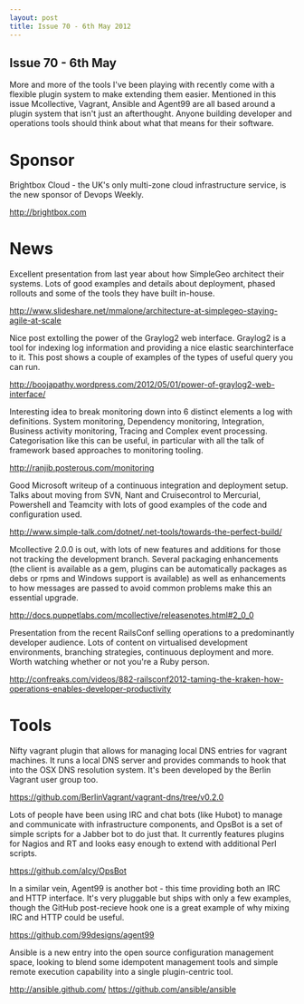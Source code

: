 ```yaml
---
layout: post
title: Issue 70 - 6th May 2012
---
```


## Issue 70 - 6th May

More and more of the tools I've been playing with recently come with a flexible plugin system to make extending them easier. Mentioned in this issue Mcollective, Vagrant, Ansible and Agent99 are all based around a plugin system that isn't just an afterthought. Anyone building developer and operations tools should think about what that means for their software.


Sponsor
======

Brightbox Cloud - the UK's only multi-zone cloud infrastructure service, is the new sponsor of Devops Weekly.

http://brightbox.com


News
====

Excellent presentation from last year about how SimpleGeo architect their systems. Lots of good examples and details about deployment, phased rollouts and some of the tools they have built in-house.

http://www.slideshare.net/mmalone/architecture-at-simplegeo-staying-agile-at-scale


Nice post extolling the power of the Graylog2 web interface. Graylog2 is a tool for indexing log information and providing a nice elastic searchinterface to it. This post shows a couple of examples of the types of useful query you can run.

http://boojapathy.wordpress.com/2012/05/01/power-of-graylog2-web-interface/


Interesting idea to break monitoring down into 6 distinct elements a log with definitions. System monitoring, Dependency monitoring, Integration, Business activity monitoring, Tracing and Complex event processing. Categorisation like this can be useful, in particular with all the talk of framework based approaches to monitoring tooling.

http://ranjib.posterous.com/monitoring


Good Microsoft writeup of a continuous integration and deployment setup. Talks about moving from SVN, Nant and Cruisecontrol to Mercurial, Powershell and Teamcity with lots of good examples of the code and configuration used.

http://www.simple-talk.com/dotnet/.net-tools/towards-the-perfect-build/


Mcollective 2.0.0 is out, with lots of new features and additions for those not tracking the development branch. Several packaging enhancements (the client is available as a gem, plugins can be automatically packages as debs or rpms and Windows support is available) as well as enhancements to how messages are passed to avoid common problems make this an essential upgrade.

http://docs.puppetlabs.com/mcollective/releasenotes.html#2_0_0


Presentation from the recent RailsConf selling operations to a predominantly developer audience. Lots of content on virtualised development environments, branching strategies, continuous deployment and more. Worth watching whether or not you're a Ruby person.

http://confreaks.com/videos/882-railsconf2012-taming-the-kraken-how-operations-enables-developer-productivity


Tools
====

Nifty vagrant plugin that allows for managing local DNS entries for vagrant machines. It runs a local DNS server and provides commands to hook that into the OSX DNS resolution system. It's been developed by the Berlin Vagrant user group too.

https://github.com/BerlinVagrant/vagrant-dns/tree/v0.2.0


Lots of people have been using IRC and chat bots (like Hubot) to manage and communicate with infrastructure components, and OpsBot is a set of simple scripts for a Jabber bot to do just that. It currently features plugins for Nagios and RT and looks easy enough to extend with additional Perl scripts.

https://github.com/alcy/OpsBot


In a similar vein, Agent99 is another bot - this time providing both an IRC and HTTP interface. It's very pluggable but ships with only a few examples, though the GitHub post-recieve hook one is a great example of why mixing IRC and HTTP could be useful.

https://github.com/99designs/agent99


Ansible is a new entry into the open source configuration management space, looking to blend some idempotent management tools and simple remote execution capability into a single plugin-centric tool.

http://ansible.github.com/
https://github.com/ansible/ansible
